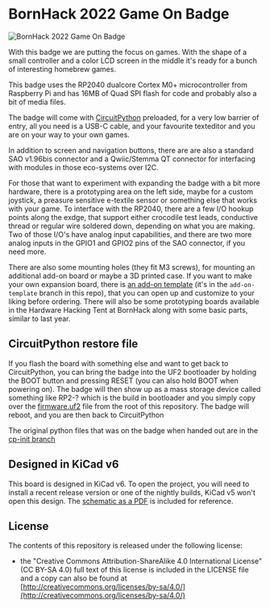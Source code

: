 # BornHack 2022 Game On Badge

![BornHack 2022 Game On Badge](https://github.com/bornhack/badge2022/raw/hardware/IMAGES/badge-front.jpg "BornHack 2022 Game On Badge")

With this badge we are putting the focus on games. With the shape of a small controller and a color LCD screen in the middle it's ready for a bunch of interesting homebrew games.

This badge uses the RP2040 dualcore Cortex M0+ microcontroller from Raspberry Pi and has 16MB of Quad SPI flash for code and probably also a bit of media files.

The badge will come with [CircuitPython](https://circuitpython.org/) preloaded, for a very low barrier of entry, all you need is a USB-C cable, and your favourite texteditor and you are on your way to your own games.

In addition to screen and navigation buttons, there are are also a standard SAO v1.96bis connector and a Qwiic/Stemma QT connector for interfacing with modules in those eco-systems over I2C.

For those that want to experiment with expanding the badge with a bit more hardware, there is a prototyping area on the left side, maybe for a custom joystick, a preasure sensitive e-textile sensor or something else that works with your game. To interface with the RP2040, there are a few I/O hookup points along the exdge, that support either crocodile test leads, conductive thread or regular wire soldered down, depending on what you are making. Two of those I/O's have analog input capabilities, and there are two more analog inputs in the GPIO1 and GPIO2 pins of the SAO connector, if you need more.

There are also some mounting holes (they fit M3 screws), for mounting an additional add-on board or maybe a 3D printed case. If you want to make your own expansion board, there is [an add-on template](https://github.com/bornhack/badge2022/tree/add-on-template) (it's in the `add-on-template` branch in this repo), that you can open up and customize to your liking before ordering. There will also be some prototyping boards available in the Hardware Hacking Tent at BornHack along with some basic parts, similar to last year.

## CircuitPython restore file

If you flash the board with something else and want to get back to CircuitPython, you can bring the badge into the UF2 bootloader by holding the BOOT button and pressing RESET (you can also hold BOOT when powering on). The badge will then show up as a mass storage device called something like RP2-? which is the build in bootloader and you simply copy over the [firmware.uf2](https://github.com/bornhack/badge2022/raw/hardware/firmware.uf2) file from the root of this repository. The badge will reboot, and you are then back to CircuitPython

The original python files that was on the badge when handed out are in the [cp-init branch](https://github.com/bornhack/badge2022/tree/cp-init)

## Designed in KiCad v6

This board is designed in KiCad v6. To open the project, you will need to install a recent release version or one of the nightly builds, KiCad v5 won't open this design. The [schematic as a PDF](https://github.com/bornhack/badge2022/raw/hardware/schematic.pdf) is included for reference.

## License

The contents of this repository is released under the following license:

* the "Creative Commons Attribution-ShareAlike 4.0 International License"
  (CC BY-SA 4.0) full text of this license is included in the LICENSE file
  and a copy can also be found at
  [http://creativecommons.org/licenses/by-sa/4.0/](http://creativecommons.org/licenses/by-sa/4.0/)
